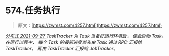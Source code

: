 <!--yml
category: 未分类
date: 0001-01-01 00:00:00
-->

# 574.任务执行

> 原文：[https://zwmst.com/4257.html](https://zwmst.com/4257.html)

   [ *分布式* ](https://zwmst.com/%e5%88%86%e5%b8%83%e5%bc%8f)*[ <time datetime="2021-09-28T00:43:05+08:00"> 2021-09-27 </time> ](https://zwmst.com/4257.html)  TaskTracker 为 Task 准备好运行环境后， 便会启动 Task。 在运行过程中， 每个 Task 的最新进度首先由 Task 通过 RPC 汇报给 TaskTracker， 再由 TaskTracker 汇报给 JobTracker。*